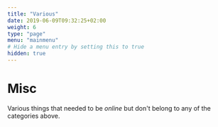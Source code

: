 ```yaml
---
title: "Various"
date: 2019-06-09T09:32:25+02:00
weight: 6
type: "page"
menu: "mainmenu"
# Hide a menu entry by setting this to true
hidden: true
---
```


# Misc
Various things that needed to be *online* but don't belong to any of the categories above.